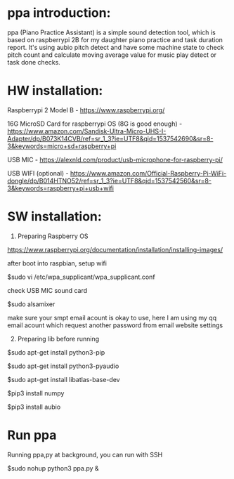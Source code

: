 # ppa introduction:

  ppa (Piano Practice Assistant) is a simple sound detection tool, which is based on raspberrypi 2B for my daughter piano practice and task duration report. It's using aubio pitch detect and have some machine state to check pitch count and calculate moving average value for music play detect or task done checks.



# HW installation:

  Raspberrypi 2 Model B - https://www.raspberrypi.org/
  
  16G MicroSD Card for raspberrypi OS (8G is good enough) - https://www.amazon.com/Sandisk-Ultra-Micro-UHS-I-Adapter/dp/B073K14CVB/ref=sr_1_3?ie=UTF8&qid=1537542690&sr=8-3&keywords=micro+sd+raspberry+pi 
  
  USB MIC - https://alexnld.com/product/usb-microphone-for-raspberry-pi/
  
  USB WIFI (optional) - https://www.amazon.com/Official-Raspberry-Pi-WiFi-dongle/dp/B014HTNO52/ref=sr_1_3?ie=UTF8&qid=1537542560&sr=8-3&keywords=raspberry+pi+usb+wifi




# SW installation:

1. Preparing Raspberry OS

  https://www.raspberrypi.org/documentation/installation/installing-images/
  
  after boot into raspbian, setup wifi 
  
  $sudo vi /etc/wpa_supplicant/wpa_supplicant.conf

  check USB MIC sound card
  
  $sudo alsamixer
  
  make sure your smpt email acount is okay to use, here I am using my qq email acount which request another password from email website settings


2. Preparing lib before running

  $sudo apt-get install python3-pip
  
  $sudo apt-get install python3-pyaudio
  
  $sudo apt-get install libatlas-base-dev
  
  $pip3 install numpy
  
  $pip3 install aubio
  
# Run ppa

  Running ppa,py at background, you can run with SSH 

  $sudo nohup python3 ppa.py &
